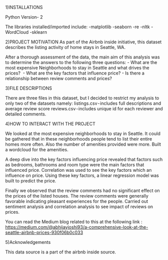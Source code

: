 1)INSTALLATIONS

Python Version- 2

The libraries installed/imported include: -matplotlib -seaborn -re -nltk -WordCloud -sklearn

2)PROJECT MOTIVATION As part of the Airbnb inside initiative, this dataset describes the 
listing activity of home stays in Seattle, WA.

After a thorough assessment of the data, the main aim of this analysis
was to determine the answers to the following three questions: - What
are the most expensive Neighborhoods to stay in Seattle and what drives
the prices?  - What are the key factors that influence price? - Is there
a relationship between review comments and prices?

3)FILE DESCRIPTIONS

There are three files in this dataset, but I decided to restrict my
analysis to only two of the datasets namely: listings.csv - includes
full descriptions and average review score reviews.csv - includes unique
id for each reviewer and detailed comments.

4)HOW TO INTERACT WITH THE PROJECT

We looked at the most expensive neighborhoods to stay in Seattle. It
could be gathered that in these neighborhoods people tend to list their
entire homes more often. Also the number of amenities provided were
more. Built a wordcloud for the amenities.

A deep dive into the key factors influencing price revealed that factors
such as bedrooms, bathrooms and room type were the main factors that
influenced price. Correlation was used to see the key factors which an
influence on price. Using these key factors, a linear regression model
was built to predict the price.

Finally we observed that the review comments had no significant effect
on the prices of the listed houses. The review comments were generally
favorable indicating pleasant experiences for the people. Carried out
sentiment analysis and correlation analysis to see impact of reviews on
prices.

You can read the Medium blog related to this at the following link :
https://medium.com/@abhijayjoshi93/a-comprehensive-look-at-the-seattle-airbnb-prices-930f06b0c033

5)Acknowledgements

This data source is a part of the airbnb inside source.
